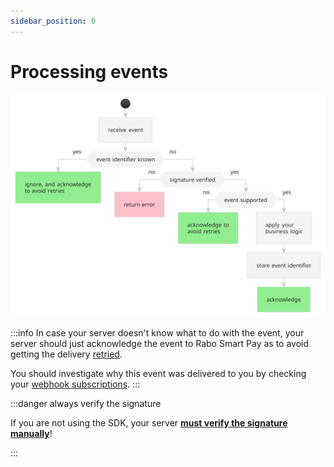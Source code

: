 ```yaml
---
sidebar_position: 0
---
```


# Processing events

![processing events flowchart](./img/processing-events-flowchart.svg)

:::info
In case your server doesn't know what to do with the event, your server should just acknowledge the event to Rabo Smart
Pay as to avoid getting the delivery [retried](./retrying-failed-deliveries.md).

You should investigate why this event was delivered to you by checking your
[webhook subscriptions](../managing-subscriptions.md).
:::

:::danger always verify the signature

If you are not using the SDK, your server __[must verify the signature manually](./verifying-signatures.md)__!

:::